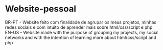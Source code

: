 # Website-pessoal
BR-PT - Website feito com finalidade de agrupar os meus projetos, minhas redes sociais e com intuito de aprender mais sobre html/css/script e php
EN-US - Website made with the purpose of grouping my projects, my social networks and with the intention of learning more about html/css/script and php

